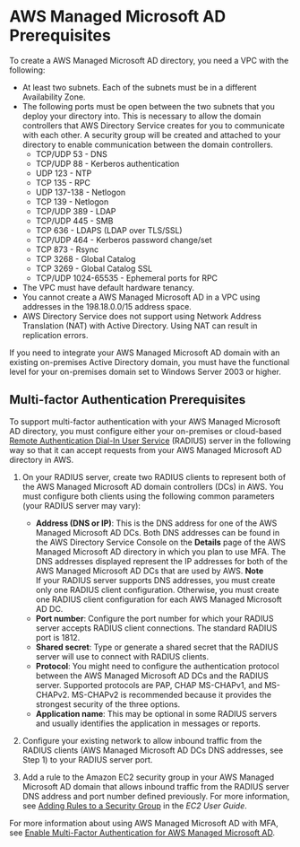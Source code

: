 # AWS Managed Microsoft AD Prerequisites<a name="ms_ad_getting_started_prereqs"></a>

To create a AWS Managed Microsoft AD directory, you need a VPC with the following: 
+ At least two subnets\. Each of the subnets must be in a different Availability Zone\.
+ The following ports must be open between the two subnets that you deploy your directory into\. This is necessary to allow the domain controllers that AWS Directory Service creates for you to communicate with each other\. A security group will be created and attached to your directory to enable communication between the domain controllers\.
  + TCP/UDP 53 \- DNS
  + TCP/UDP 88 \- Kerberos authentication
  + UDP 123 \- NTP
  + TCP 135 \- RPC
  + UDP 137\-138 \- Netlogon
  + TCP 139 \- Netlogon
  + TCP/UDP 389 \- LDAP
  + TCP/UDP 445 \- SMB
  + TCP 636 \- LDAPS \(LDAP over TLS/SSL\)
  + TCP/UDP 464 \- Kerberos password change/set
  + TCP 873 \- Rsync
  + TCP 3268 \- Global Catalog
  + TCP 3269 \- Global Catalog SSL
  + TCP/UDP 1024\-65535 \- Ephemeral ports for RPC
+ The VPC must have default hardware tenancy\.
+ You cannot create a AWS Managed Microsoft AD in a VPC using addresses in the 198\.18\.0\.0/15 address space\.
+ AWS Directory Service does not support using Network Address Translation \(NAT\) with Active Directory\. Using NAT can result in replication errors\.

If you need to integrate your AWS Managed Microsoft AD domain with an existing on\-premises Active Directory domain, you must have the functional level for your on\-premises domain set to Windows Server 2003 or higher\.

## Multi\-factor Authentication Prerequisites<a name="prereq_mfa_ad"></a>

To support multi\-factor authentication with your AWS Managed Microsoft AD directory, you must configure either your on\-premises or cloud\-based [Remote Authentication Dial\-In User Service](https://en.wikipedia.org/wiki/RADIUS) \(RADIUS\) server in the following way so that it can accept requests from your AWS Managed Microsoft AD directory in AWS\.

1. On your RADIUS server, create two RADIUS clients to represent both of the AWS Managed Microsoft AD domain controllers \(DCs\) in AWS\. You must configure both clients using the following common parameters \(your RADIUS server may vary\):
   + **Address \(DNS or IP\)**: This is the DNS address for one of the AWS Managed Microsoft AD DCs\. Both DNS addresses can be found in the AWS Directory Service Console on the **Details** page of the AWS Managed Microsoft AD directory in which you plan to use MFA\. The DNS addresses displayed represent the IP addresses for both of the AWS Managed Microsoft AD DCs that are used by AWS\.
**Note**  
If your RADIUS server supports DNS addresses, you must create only one RADIUS client configuration\. Otherwise, you must create one RADIUS client configuration for each AWS Managed Microsoft AD DC\.
   + **Port number**: Configure the port number for which your RADIUS server accepts RADIUS client connections\. The standard RADIUS port is 1812\.
   + **Shared secret**: Type or generate a shared secret that the RADIUS server will use to connect with RADIUS clients\.
   + **Protocol**: You might need to configure the authentication protocol between the AWS Managed Microsoft AD DCs and the RADIUS server\. Supported protocols are PAP, CHAP MS\-CHAPv1, and MS\-CHAPv2\. MS\-CHAPv2 is recommended because it provides the strongest security of the three options\.
   + **Application name**: This may be optional in some RADIUS servers and usually identifies the application in messages or reports\.

1. Configure your existing network to allow inbound traffic from the RADIUS clients \(AWS Managed Microsoft AD DCs DNS addresses, see Step 1\) to your RADIUS server port\.

1. Add a rule to the Amazon EC2 security group in your AWS Managed Microsoft AD domain that allows inbound traffic from the RADIUS server DNS address and port number defined previously\. For more information, see [Adding Rules to a Security Group](http://docs.aws.amazon.com/AWSEC2/latest/UserGuide/using-network-security.html#adding-security-group-rule) in the *EC2 User Guide*\.

For more information about using AWS Managed Microsoft AD with MFA, see [Enable Multi\-Factor Authentication for AWS Managed Microsoft AD](ms_ad_mfa.md)\. 